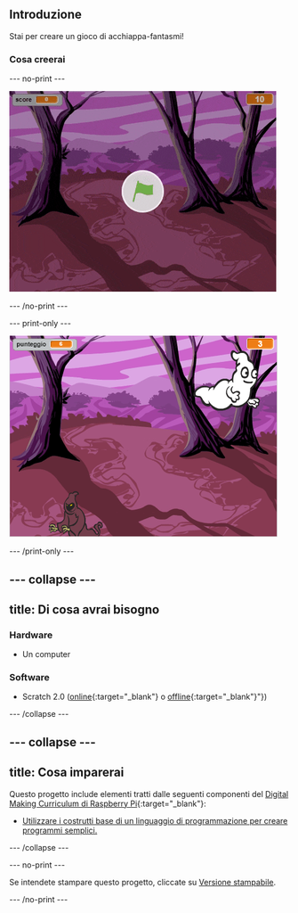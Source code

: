 ## Introduzione

Stai per creare un gioco di acchiappa-fantasmi!

### Cosa creerai

--- no-print ---

![showcase](images/showcase.gif)

--- /no-print ---

--- print-only ---

![showcase](images/showcase-static.png)

--- /print-only ---

--- collapse ---
---
title: Di cosa avrai bisogno
---
### Hardware

+ Un computer

### Software

+ Scratch 2.0 ([online](http://rpf.io/scratchon){:target="_blank"} o [offline](http://rpf.io/scratchoff){:target="_blank"}"})

--- /collapse ---

--- collapse ---
---
title: Cosa imparerai
---
Questo progetto include elementi tratti dalle seguenti componenti del [Digital Making Curriculum di Raspberry Pi](http://rpf.io/curriculum){:target="_blank"}:

+ [Utilizzare i costrutti base di un linguaggio di programmazione per creare programmi semplici.](https://www.raspberrypi.org/curriculum/programming/creator)

--- /collapse ---

--- no-print ---

Se intendete stampare questo progetto, cliccate su [Versione stampabile](https://projects.raspberrypi.org/it-IT/projects/ghostbusters/print).

--- /no-print ---
